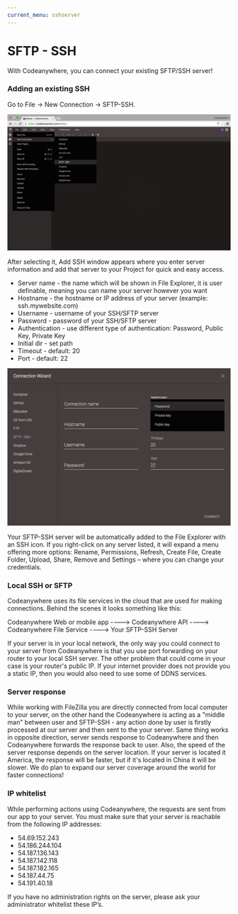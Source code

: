 ```yaml
---
current_menu: sshserver
---
```


# SFTP - SSH

With Codeanywhere, you can connect your existing SFTP/SSH server!

### Adding an existing SSH

Go to File -> New Connection -> SFTP-SSH. 

![sshserver-open](images/sshserver-open.png "sshserver-open")

After selecting it, Add SSH window appears where you enter server information and add that server to your Project for quick and easy access.
-	Server name - the name which will be shown in File Explorer, it is user definable, meaning you can name your server however you want
-	Hostname - the hostname or IP address of your server (example: ssh.mywebsite.com)
-	Username - username of your SSH/SFTP server
-	Password - password of your SSH/SFTP server
- Authentication - use different type of authentication: Password, Public Key, Private Key
- Initial dir - set path
- Timeout - default: 20
- Port - default: 22

![sshserver-connect1](images/sshserver-connect1.png "sshserver-connect1")


Your SFTP-SSH server will be automatically added to the File Explorer with an SSH icon.
If you right-click on any server listed, it will expand a menu offering more options: Rename, Permissions, Refresh, Create File, Create Folder, Upload, Share, Remove and Settings – where you can change your credentials.


### Local SSH or SFTP

Codeanywhere uses its file services in the cloud that are used for making connections.
Behind the scenes it looks something like this: 

  Codeanywhere Web or mobile app ----> Codeanywhere API ----> Codeanywhere File Service ----> Your SFTP-SSH Server

If your server is in your local network, the only way you could connect to your server from Codeanywhere is that you use port forwarding on your router to your local SSH server. The other problem that could come in your case is your router's public IP. If your internet provider does not provide you a static IP, then you would also need to use some of DDNS services.

### Server response

While working with FileZilla you are directly connected from local computer to your server, on the other hand the Codeanywhere is acting as a "middle man" between user and SFTP-SSH - any action done by user is firstly processed at our server and then sent to the your server. Same thing works in opposite direction, server sends response to Codeanywhere and then Codeanywhere forwards the response back to user.
Also, the speed of the server response depends on the server location. If your server is located it America, the response will be faster, but if it's located in China it will be slower. 
We do plan to expand our server coverage around the world for faster connections!

### IP whitelist

While performing actions using Codeanywhere, the requests are sent from our app to your server. You must make sure that your server is reachable from the following IP addresses:

- 54.69.152.243
- 54.186.244.104
- 54.187.136.143
- 54.187.142.118
- 54.187.182.165
- 54.187.44.75
- 54.191.40.18

If you have no administration rights on the server, please ask your administrator whitelist these IP’s.
